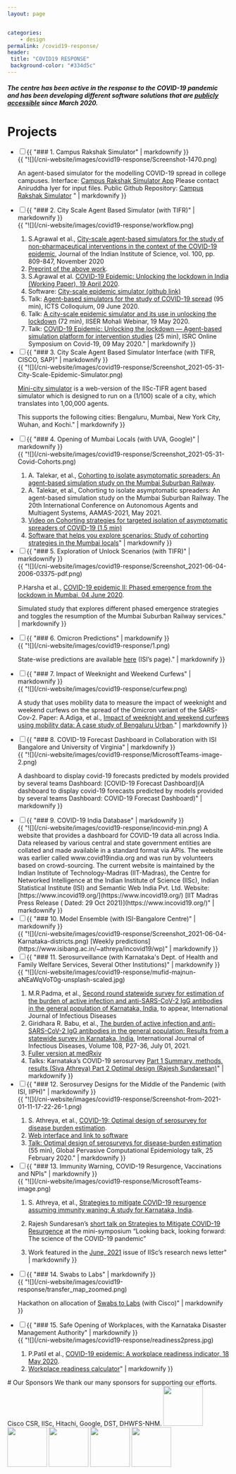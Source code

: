 ```yaml
---
layout: page


categories:
    - design
permalink: /covid19-response/
header:
 title: "COVID19 RESPONSE"
 background-color: "#334d5c"
---
```

##### The centre has been active in the response to the COVID-19 pandemic and has been developing different software solutions that are [publicly accessible](https://github.com/cni-iisc) since March 2020.

# Projects
<ul class="jekyllcodex_accordion">
<li><input id="accordion1" type="checkbox" /><label for="accordion1">{{ "### 1. Campus Rakshak Simulator" |  markdownify }}</label>
<div>{{ "![](/cni-website/images/covid19-response/Screenshot-1470.png)

An agent-based simulator for the modelling COVID-19 spread in college campuses. Interface: [Campus Rakshak Simulator App](https://campus.readiness.in/) Please contact Aniruddha Iyer for input files. Public Github Repository: [Campus Rakshak Simulator](https://github.com/cni-iisc/campus-rakshak-simulator) " | markdownify }}</div></li>
        
<li><input id="accordion2" type="checkbox" /><label for="accordion2">{{ "### 2. City Scale Agent Based Simulator (with TIFR)" |  markdownify }}</label>
<div>{{ "![](/cni-website/images/covid19-response/workflow.png)

1. S.Agrawal et al., [City-scale agent-based simulators for the study of non-pharmaceutical interventions in the context of the COVID-19 epidemic](https://link.springer.com/article/10.1007/s41745-020-00211-3), Journal of the Indian Institute of Science, vol. 100, pp. 809-847, November 2020
2. [Preprint of the above work](https://arxiv.org/abs/2008.04849).
3. S.Agrawal et al. [COVID-19 Epidemic: Unlocking the lockdown in India (Working Paper), 19 April 2020](https://covid19.iisc.ac.in/wp-content/uploads/2020/04/Report-1-20200419-UnlockingTheLockdownInIndia.pdf).
4. Software: [City-scale epidemic simulator (github link)](https://github.com/cni-iisc/epidemic-simulator)
5. Talk: [Agent-based simulators for the study of COVID-19 spread](https://www.youtube.com/watch?v=qbMdmH5PanE) (95 min), ICTS Colloquium, 09 June 2020.
6. Talk: [A city-scale epidemic simulator and its use in unlocking the lockdown](https://www.youtube.com/watch?v=wyItaV2K8oE) (72 min), IISER Mohali Webinar, 19 May 2020.
7. Talk: [COVID-19 Epidemic: Unlocking the lockdown — Agent-based simulation platform for intervention studies](https://youtu.be/A81j9Htn7RY?t=9201) (25 min), ISRC Online Symposium on Covid-19, 09 May 2020." | markdownify }}</div></li>

<li><input id="accordion3" type="checkbox" /><label for="accordion3">{{ "### 3. City Scale Agent Based Simulator Interface (with TIFR, CISCO, SAP)" | markdownify }}</label>
        <div>{{ "![](/cni-website/images/covid19-response/Screenshot_2021-05-31-City-Scale-Epidemic-Simulator.png)

[Mini-city simulator](https://cni.iisc.ac.in/simulator) is a web-version of the IISc-TIFR agent based simulator which is designed to run on a (1/100) scale of a city, which translates into 1,00,000 agents.

This supports the following cities: Bengaluru, Mumbai, New York City, Wuhan, and Kochi." |  markdownify }}</div></li>
<li><input id="accordion4" type="checkbox" /><label for="accordion4">{{ "### 4. Opening of Mumbai Locals (with UVA, Google)" | markdownify }}</label>
        <div>{{ "![](/cni-website/images/covid19-response/Screenshot_2021-05-31-Covid-Cohorts.png)

1. A. Talekar, et al., [Cohorting to isolate asymptomatic spreaders: An agent-based simulation study on the Mumbai Suburban Railway](https://arxiv.org/abs/2012.12839).
2. A. Talekar, et al., Cohorting to isolate asymptomatic spreaders: An agent-based simulation study on the Mumbai Suburban Railway. The 20th International Conference on Autonomous Agents and Multiagent Systems, AAMAS-2021, May 2021.
3. [Video on Cohorting strategies for targeted isolation of asymptomatic spreaders of COVID-19 (1.5 min)](https://youtu.be/6H8hZBNcP8k)
4. [Software that helps you explore scenarios: Study of cohorting strategies in the Mumbai locals](https://covid-cohort.uc.r.appspot.com/)" |  markdownify }}</div></li>
<li><input id="accordion5" type="checkbox" /><label for="accordion5">{{ "### 5. Exploration of Unlock Scenarios (with TIFR)" | markdownify }}</label>
        <div>{{ "![](/cni-website/images/covid19-response/Screenshot_2021-06-04-2006-03375-pdf.png)

P.Harsha et al., [COVID-19 epidemic II: Phased emergence from the lockdown in Mumbai, 04 June 2020](https://arxiv.org/abs/2006.03375).

Simulated study that explores different phased emergence strategies and toggles the resumption of the Mumbai Suburban Railway services." |  markdownify }}</div></li>
<li><input id="accordion6" type="checkbox" /><label for="accordion6">{{ "### 6. Omicron Predictions" |  markdownify }}</label>
<div>{{ "![](/cni-website/images/covid19-response/1.png)

State-wise predictions are available [here](https://www.isibang.ac.in/~athreya/incovid19/omicron.php) (ISI’s page)." | markdownify }}</div></li>
        
<li><input id="accordion7" type="checkbox" /><label for="accordion7">{{ "### 7. Impact of Weeknight and Weekend Curfews" |  markdownify }}</label>
<div>{{ "![](/cni-website/images/covid19-response/curfew.png)

A study that uses mobility data to measure the impact of weeknight and weekend curfews on the spread of the Omicron variant of the SARS-Cov-2. Paper: A.Adiga, et al., [Impact of weeknight and weekend curfews using mobility data: A case study of Bengaluru Urban](https://www.medrxiv.org/content/10.1101/2022.01.26.22269903v1)." | markdownify }}</div></li>

<li><input id="accordion8" type="checkbox" /><label for="accordion8">{{ "### 8. COVID-19 Forecast Dashboard in Collaboration with ISI Bangalore and University of Virginia" | markdownify }}</label>
        <div>{{ "![](/cni-website/images/covid19-response/MicrosoftTeams-image-2.png)

A dashboard to display covid-19 forecasts predicted by models provided by several teams Dashboard: [COVID-19 Forecast Dashboard](A dashboard to display covid-19 forecasts predicted by models provided by several teams Dashboard: COVID-19 Forecast Dashboard)" |  markdownify }}</div></li>
<li><input id="accordion9" type="checkbox" /><label for="accordion9">{{ "### 9. COVID-19 India Database" | markdownify }}</label>
        <div>{{ "![](/cni-website/images/covid19-response/incovid-min.png)
A website that provides a dashboard for COVID-19 data all across India. Data released by various central and state government entities are collated and made available in a standard format via APIs. 
The website was earlier called www.covid19india.org and was run by volunteers based on crowd-sourcing. The current website is maintained by the Indian Institute of Technology-Madras (IIT-Madras), the Centre for Networked Intelligence at the Indian Institute of Science (IISc), Indian Statistical Institute (ISI) and Semantic Web India Pvt. Ltd.
Website: [https://www.incovid19.org/](https://www.incovid19.org/)
[IIT Madras Press Release ( Dated: 29 Oct 2021)](https://www.incovid19.org/)" |  markdownify }}</div></li>
<li><input id="accordion10" type="checkbox" /><label for="accordion10">{{ "### 10. Model Ensemble (with ISI-Bangalore Centre)" | markdownify }}</label>
<div>{{ "![](/cni-website/images/covid19-response/Screenshot_2021-06-04-Karnataka-districts.png)
        [Weekly predictions](https://www.isibang.ac.in/~athreya/incovid19/wp)" |  markdownify }}</div></li>
<li><input id="accordion11" type="checkbox" /><label for="accordion11">{{ "### 11. Serosurveillance (with Karnataka's Dept. of Health and Family Welfare Services, Several Other Institutions)" |  markdownify }}</label>
<div>{{ "![](/cni-website/images/covid19-response/mufid-majnun-aNEaWqVoT0g-unsplash-scaled.jpg)

1. M.R.Padma, et al., [Second round statewide survey for estimation of the burden of active infection and anti-SARS-CoV-2 IgG antibodies in the general population of Karnataka, India](https://www.medrxiv.org/content/10.1101/2021.08.10.21261842v1), to appear, International Journal of Infectious Diseases
2. Giridhara R. Babu, et al., [The burden of active infection and anti-SARS-CoV-2 IgG antibodies in the general population: Results from a statewide survey in Karnataka, India](https://www.ijidonline.com/article/S1201-9712(21)00445-8/fulltext), International Journal of Infectious Diseases, Volume 108, P27-36, July 01, 2021.
3. [Fuller version at medRxiv](https://www.medrxiv.org/content/10.1101/2020.12.04.20243949v1)
4. Talks: Karnataka’s COVID-19 serosurvey [Part 1 Summary, methods, results (Siva Athreya) Part 2 Optimal design (Rajesh Sundaresan)](https://www.youtube.com/watch?v=dqwMGsOQnb4&list=PL1eY4X87dSYGDwXJzwDCDGQXsj17KxCq2&index=12)" | markdownify }}</div></li>
        
<li><input id="accordion12" type="checkbox" /><label for="accordion12">{{ "### 12. Serosurvey Designs for the Middle of the Pandemic (with ISI, IIPH)" |  markdownify }}</label>
<div>{{ "![](/cni-website/images/covid19-response/Screenshot-from-2021-01-11-17-22-26-1.png)

1. S. Athreya, et al., [COVID-19: Optimal design of serosurvey for disease burden estimation](https://arxiv.org/abs/2012.12135).
2. [Web interface and link to software](https://optimaldesign.readiness.in/)
3. [Talk: Optimal design of serosurveys for disease-burden estimation](https://www.youtube.com/watch?v=s0RJ_C5nO9o) (55 min), Global Pervasive Computational Epidemiology talk, 25 February 2020." | markdownify }}</div></li>
<li><input id="accordion13" type="checkbox" /><label for="accordion13">{{ "### 13. Immunity Warning, COVID-19 Resurgence, Vaccinations and NPIs" |  markdownify }}</label>
<div>{{ "![](/cni-website/images/covid19-response/MicrosoftTeams-image.png)

1. S. Athreya, et al., [Strategies to mitigate COVID-19 resurgence assuming immunity waning: A study for Karnataka, India](https://www.medrxiv.org/content/10.1101/2021.05.26.21257836v1).

2. Rajesh Sundaresan’s [short talk on Strategies to Mitigate COVID-19 Resurgence](https://youtu.be/f2qWweTUFjo?t=3466) at the mini-symposium “Looking back, looking forward: The science of the COVID-19 pandemic”

3. Work featured in the [June, 2021](https://kernel.iisc.ac.in/wp-content/uploads/2021/07/Kernel-Issue-6-2021.pdf) issue of IISc’s research news letter" | markdownify }}</div></li>
        
<li><input id="accordion14" type="checkbox" /><label for="accordion14">{{ "### 14. Swabs to Labs" |  markdownify }}</label>
<div>{{ "![](/cni-website/images/covid19-response/transfer_map_zoomed.png)

Hackathon on allocation of [Swabs to Labs](https://cni.iisc.ac.in/hackathon2020/) (with Cisco)" | markdownify }}</div></li>

<li><input id="accordion15" type="checkbox" /><label for="accordion15">{{ "### 15. Safe Opening of Workplaces, with the Karnataka Disaster Management Authority" | markdownify }}</label>
        <div>{{ "![](/cni-website/images/covid19-response/readiness2press.jpg)

1. P.Patil et al., [COVID-19 epidemic: A workplace readiness indicator, 18 May 2020](https://covid19.iisc.ac.in/wp-content/uploads/2020/06/Report-20200518-WorkplaceReadiness.pdf).
2. [Workplace readiness calculator](https://cni.iisc.ac.in/workplace-readiness)" |  markdownify }}</div></li>
</ul>
<script>document.getElementById("accordion1").click();</script>
# Our Sponsors
We thank our many sponsors for supporting our efforts. Cisco CSR, IISc, Hitachi, Google, DST, DHWFS-NHM.
<img src="{{ site.url }}{{ site.baseurl }}/images/covid19-response/Cisco-CSR-Logos-horiz-1920x496.jpg" style="height:90px">
<img src="{{ site.url }}{{ site.baseurl }}/images/covid19-response/IISc_Seal_Master_logo_Black-01-1527x1080.jpg" style="height:90px" />
<img src="{{ site.url }}{{ site.baseurl }}/images/covid19-response/hitachi.png" style="height:90px" />
<img src="{{ site.url }}{{ site.baseurl }}/images/covid19-response/Screenshot_2021-05-31-Google-has-a-new-logo.png" style="height:90px" />
<img src="{{ site.url }}{{ site.baseurl }}/images/covid19-response/dst.jpeg" style="height:90px" />

